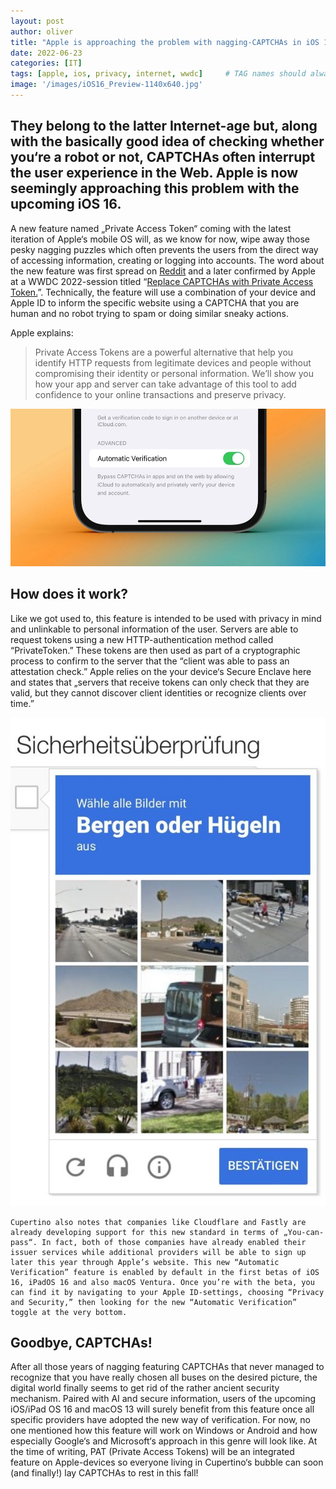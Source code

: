 ```yaml
---
layout: post
author: oliver
title: "Apple is approaching the problem with nagging-CAPTCHAs in iOS 16"
date: 2022-06-23
categories: [IT]
tags: [apple, ios, privacy, internet, wwdc]     # TAG names should always be lowercase
image: '/images/iOS16_Preview-1140x640.jpg'
---
```


## They belong to the latter Internet-age but, along with the basically good idea of checking whether you‘re a robot or not, CAPTCHAs often interrupt the user experience in the Web. Apple is now seemingly approaching this problem with the upcoming iOS 16.

A new feature named „Private Access Token“ coming with the latest iteration of Apple‘s mobile OS will, as we know for now, wipe away those pesky nagging puzzles which often prevents the users from the direct way of accessing information, creating or logging into accounts. The word about the new feature was first spread on [Reddit](https://www.reddit.com/r/iOSBeta/comments/vfwx3e/ios_16_db1_automatically_bypass_captchas/) and a later confirmed by Apple at a WWDC 2022-session titled “[Replace CAPTCHAs with Private Access Token.](https://developer.apple.com/videos/play/wwdc2022/10077/)”. Technically, the feature will use a combination of your device and Apple ID to inform the specific website using a CAPTCHA that you are human and no robot trying to spam or doing similar sneaky actions.

Apple explains:

> Private Access Tokens are a powerful alternative that help you identify HTTP requests from legitimate devices and people without compromising their identity or personal information. We’ll show you how your app and server can take advantage of this tool to add confidence to your online transactions and preserve privacy.

![](../images/iOS16_Private_Access_Token.jpg)

How does it work?
-----------------

Like we got used to, this feature is intended to be used with privacy in mind and unlinkable to personal information of the user. Servers are able to request tokens using a new HTTP-authentication method called “PrivateToken.” These tokens are then used as part of a cryptographic process to confirm to the server that the “client was able to pass an attestation check.” Apple relies on the your device‘s Secure Enclave here and states that „servers that receive tokens can only check that they are valid, but they cannot discover client identities or recognize clients over time.”

![](../images/iOS_CAPTCHA.jpg)

	Cupertino also notes that companies like Cloudflare and Fastly are already developing support for this new standard in terms of „You-can-pass“. In fact, both of those companies have already enabled their issuer services while additional providers will be able to sign up later this year through Apple’s website. This new “Automatic Verification” feature is enabled by default in the first betas of iOS 16, iPadOS 16 and also macOS Ventura. Once you’re with the beta, you can find it by navigating to your Apple ID-settings, choosing “Privacy and Security,” then looking for the new “Automatic Verification” toggle at the very bottom.

Goodbye, CAPTCHAs!
------------------

After all those years of nagging featuring CAPTCHAs that never managed to recognize that you have really chosen all buses on the desired picture, the digital world finally seems to get rid of the rather ancient security mechanism. Paired with AI and secure information, users of the upcoming iOS/iPad OS 16 and macOS 13 will surely benefit from this feature once all specific providers have adopted the new way of verification. For now, no one mentioned how this feature will work on Windows or Android and how especially Google‘s and Microsoft‘s approach in this genre will look like. At the time of writing, PAT (Private Access Tokens) will be an integrated feature on Apple-devices so everyone living in Cupertino‘s bubble can soon (and finally!) lay CAPTCHAs to rest in this fall!